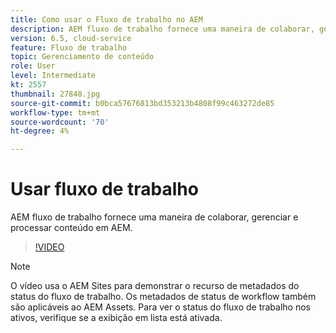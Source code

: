 ```yaml
---
title: Como usar o Fluxo de trabalho no AEM
description: AEM fluxo de trabalho fornece uma maneira de colaborar, gerenciar e processar conteúdo em AEM.
version: 6.5, cloud-service
feature: Fluxo de trabalho
topic: Gerenciamento de conteúdo
role: User
level: Intermediate
kt: 2557
thumbnail: 27848.jpg
source-git-commit: b0bca57676813bd353213b4808f99c463272de85
workflow-type: tm+mt
source-wordcount: '70'
ht-degree: 4%

---
```



# Usar fluxo de trabalho

AEM fluxo de trabalho fornece uma maneira de colaborar, gerenciar e processar conteúdo em AEM.

>[!VIDEO](https://video.tv.adobe.com/v/27848/?quality=12&learn=on)

>[!NOTE]
>
> O vídeo usa o AEM Sites para demonstrar o recurso de metadados do status do fluxo de trabalho. Os metadados de status de workflow também são aplicáveis ao AEM Assets. Para ver o status do fluxo de trabalho nos ativos, verifique se a exibição em lista está ativada.
